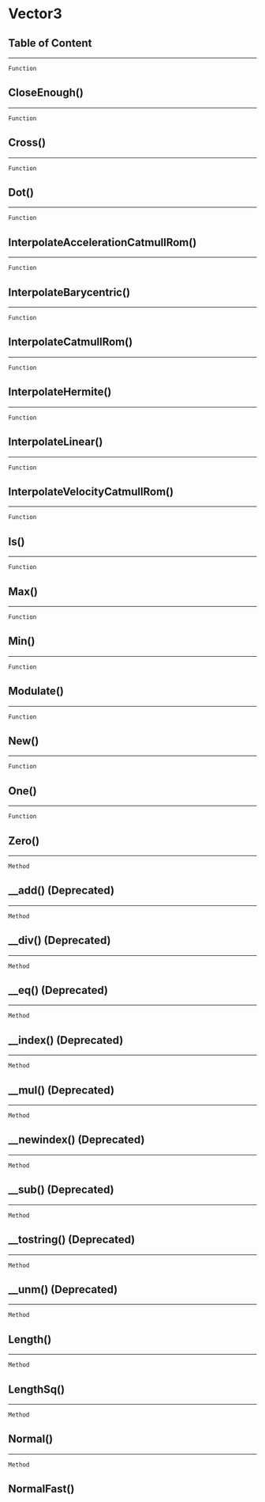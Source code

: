 Vector3
=======

Table of Content
---------------- 

<!-- toc -->

------------------------------------------------------------------------

`Function`

CloseEnough()
-------------

------------------------------------------------------------------------

`Function`

Cross()
-------

------------------------------------------------------------------------

`Function`

Dot()
-----

------------------------------------------------------------------------

`Function`

InterpolateAccelerationCatmullRom()
-----------------------------------

------------------------------------------------------------------------

`Function`

InterpolateBarycentric()
------------------------

------------------------------------------------------------------------

`Function`

InterpolateCatmullRom()
-----------------------

------------------------------------------------------------------------

`Function`

InterpolateHermite()
--------------------

------------------------------------------------------------------------

`Function`

InterpolateLinear()
-------------------

------------------------------------------------------------------------

`Function`

InterpolateVelocityCatmullRom()
-------------------------------

------------------------------------------------------------------------

`Function`

Is()
----

------------------------------------------------------------------------

`Function`

Max()
-----

------------------------------------------------------------------------

`Function`

Min()
-----

------------------------------------------------------------------------

`Function`

Modulate()
----------

------------------------------------------------------------------------

`Function`

New()
-----

------------------------------------------------------------------------

`Function`

One()
-----

------------------------------------------------------------------------

`Function`

Zero()
------

------------------------------------------------------------------------

`Method`

\_\_add() (Deprecated)
----------------------

------------------------------------------------------------------------

`Method`

\_\_div() (Deprecated)
----------------------

------------------------------------------------------------------------

`Method`

\_\_eq() (Deprecated)
---------------------

------------------------------------------------------------------------

`Method`

\_\_index() (Deprecated)
------------------------

------------------------------------------------------------------------

`Method`

\_\_mul() (Deprecated)
----------------------

------------------------------------------------------------------------

`Method`

\_\_newindex() (Deprecated)
---------------------------

------------------------------------------------------------------------

`Method`

\_\_sub() (Deprecated)
----------------------

------------------------------------------------------------------------

`Method`

\_\_tostring() (Deprecated)
---------------------------

------------------------------------------------------------------------

`Method`

\_\_unm() (Deprecated)
----------------------

------------------------------------------------------------------------

`Method`

Length()
--------

------------------------------------------------------------------------

`Method`

LengthSq()
----------

------------------------------------------------------------------------

`Method`

Normal()
--------

------------------------------------------------------------------------

`Method`

NormalFast()
------------

